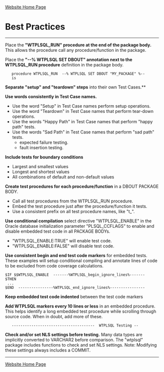 [Website Home Page](README.md)

# Best Practices

---
Place the **"WTPLSQL_RUN" procedure at the end of the package body.** This allows the procedure call any procedure/function in the package.

Place the **"--% WTPLSQL SET DBOUT" annotation next to the WTPLSQL_RUN procedure** definition in the package body.

```
   procedure WTPLSQL_RUN  --% WTPLSQL SET DBOUT "MY_PACKAGE" %--
   is
```

**Separate "setup" and "teardown" steps** into their own Test Cases.**

**Use words consistently in Test Case names.**
* Use the word "Setup" in Test Case names perform setup operations.
* Use the word "Teardown" in Test Case names that perform tear-down operations.
* Use the words "Happy Path" in Test Case names that perform "happy path" tests.
* Use the words "Sad Path" in Test Case names that perform "sad path" tests.
   * expected failure testing.
   * fault insertion testing.

**Include tests for boundary conditions**
* Largest and smallest values
* Longest and shortest values
* All combinations of default and non-default values

**Create test procedures for each procedure/function** in a DBOUT PACKAGE BODY.
* Call all test procedures from the WTPLSQL_RUN procedure.
* Embed the test procedure just after the procedure/function it tests.
* Use a consistent prefix on all test procedure names, like "t_".

**Use conditional compilation** select directive "WTPLSQL_ENABLE" in the Oracle database initialization parameter "PLSQL_CCFLAGS" to enable and disable embedded test code in all PACKAGE BODYs.
* "WTPLSQL_ENABLE:TRUE" will enable test code.
* "WTPLSQL_ENABLE:FALSE" will disable test code.

**Use consistent begin and end test code markers** for embedded tests. These examples will setup conditional compiling and annotate lines of code to be excluded from code coverage calculations.

```
$IF $$WTPLSQL_ENABLE  -------%WTPLSQL_begin_ignore_lines%-------
$THEN
 ...
$END  ----------------%WTPLSQL_end_ignore_lines%----------------
```

**Keep embedded test code indented** between the test code markers

**Add WTPLSQL markers every 10 lines or less** in an embedded procedure. This helps identify a long embedded test procedure while scrolling through source code. When in doubt, add more of these.

```
   --------------------------------------  WTPLSQL Testing --
```

**Check and/or set NLS settings before testing.** Many data types are implicitly converted to VARCHAR2 before comparison. The "wtplsql" package includes functions to check and set NLS settings. Note: Modifying these settings always includes a COMMIT.

---
[Website Home Page](README.md)

